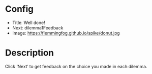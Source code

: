 # Config
- Title: Well done!
- Next: dilemma1Feedback
- Image: https://flemmingfog.github.io/spike/donut.jpg

# Description
Click ‘Next’ to get feedback on the choice you made in each dilemma. 


